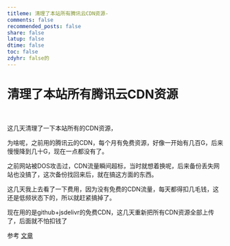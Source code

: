 ```yaml
---
titleme: 清理了本站所有腾讯云CDN资源-
comments: false
recommended_posts: false
share: false
latup: false
dtime: false
toc: false
zdyhr: false的
---
```


# 清理了本站所有腾讯云CDN资源
<br>


这几天清理了一下本站所有的CDN资源，

为啥呢，之前用的腾讯云的CDN，每个月有免费资源，好像一开始有几百G，后来慢慢降到几十G，现在一点都没有了。

之前网站被DOS攻击过，CDN流量瞬间超标，当时就想着换呢，后来备份丢失网站也没搞了，这次备份找回来后，就在搞这方面的东西。

这几天我上去看了一下费用，因为没有免费的CDN流量，每天都得扣几毛钱，这还是低频状态下的，所以就赶紧搞掉了。

现在用的是github+jsdelivr的免费CDN，这几天重新把所有CDN资源全部上传了，后面就不怕扣钱了

参考 [文章](https://hfanss.com/2025/github%20%E5%9B%BE%E5%BA%8A%E4%BD%BF%E7%94%A8%E5%85%8D%E8%B4%B9CDN%E5%8A%A0%E9%80%9F-jsdelivr.html)
